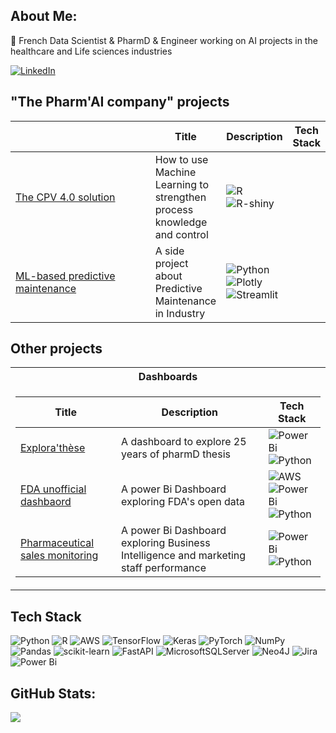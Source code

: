 ## About Me:
💊 French Data Scientist & PharmD & Engineer working on AI projects in the healthcare and Life sciences industries<br>

[![LinkedIn](https://img.shields.io/badge/LinkedIn-%230077B5.svg?logo=linkedin&logoColor=white)](https://linkedin.com/in/arnaud-duigou-data/) 

## "The Pharm'AI company" projects
<table>
<tr><th style="width: 600px;>Machine Learning</th></tr>
<tr><td>

|Title | Description | Tech Stack|
|--|--|--|
| [The CPV 4.0 solution](https://q927ad-arnaud-duigou.shinyapps.io/Shiny_CPV/) | How to use Machine Learning to strengthen process knowledge and control | ![R](https://img.shields.io/badge/r-%23276DC3.svg?style=for-the-badge&logo=r&logoColor=white) ![R-shiny](https://img.shields.io/badge/R%20shiny-8A2BE2) |
| [ML-based predictive maintenance](https://preventivemaintenanceaeronautics-fjonxrqfymxmggytlrqfew.streamlit.app/) | A side project about Predictive Maintenance in Industry | ![Python](https://img.shields.io/badge/python-3670A0?style=for-the-badge&logo=python&logoColor=ffdd54) ![Plotly](https://img.shields.io/badge/Plotly-%233F4F75.svg?style=for-the-badge&logo=plotly&logoColor=white) <br> ![Streamlit](https://img.shields.io/badge/Streamlit-black?style=flat-square&logo=Streamlit)|

</td></tr> </table>

## Other projects

<table>
<tr><th>Dashboards</th></tr>
<tr><td>

|Title | Description | Tech Stack|
|--|--|--|
| [Explora'thèse](https://app.powerbi.com/view?r=eyJrIjoiMmU5ZmM1Y2QtZWYzMC00YTkxLWFkMjItZTA2YzVmNmZkZTlkIiwidCI6IjRlNzE0NTBjLThmZjItNDk0Yi05NDc3LWZjMTUwMWVmMzdkZSJ9) | A dashboard to explore 25 years of pharmD thesis | ![Power Bi](https://img.shields.io/badge/power_bi-F2C811?style=for-the-badge&logo=powerbi&logoColor=black) ![Python](https://img.shields.io/badge/python-3670A0?style=for-the-badge&logo=python&logoColor=ffdd54) |
| [FDA unofficial dashbaord](https://app.powerbi.com/view?r=eyJrIjoiYzk1MTM5ZGQtZGVkYi00M2Y2LTg5ZDQtYzI2MmY5ZGE4ZWVhIiwidCI6IjRlNzE0NTBjLThmZjItNDk0Yi05NDc3LWZjMTUwMWVmMzdkZSJ9) | A power Bi Dashboard exploring FDA's open data | ![AWS](https://img.shields.io/badge/AWS-black?style=flat-square&logo=amazonaws) ![Power Bi](https://img.shields.io/badge/power_bi-F2C811?style=for-the-badge&logo=powerbi&logoColor=black) <br> ![Python](https://img.shields.io/badge/python-3670A0?style=for-the-badge&logo=python&logoColor=ffdd54)|
| [Pharmaceutical sales monitoring](https://app.powerbi.com/view?r=eyJrIjoiYWVjNmYwYTYtY2I0OC00NGQ5LThjZjEtYmEwMzE0NjJlNmMyIiwidCI6IjRlNzE0NTBjLThmZjItNDk0Yi05NDc3LWZjMTUwMWVmMzdkZSJ9) | A power Bi Dashboard exploring Business Intelligence and marketing staff performance | ![Power Bi](https://img.shields.io/badge/power_bi-F2C811?style=for-the-badge&logo=powerbi&logoColor=black) ![Python](https://img.shields.io/badge/python-3670A0?style=for-the-badge&logo=python&logoColor=ffdd54)|

</td></tr> </table>

## Tech Stack
![Python](https://img.shields.io/badge/python-3670A0?style=for-the-badge&logo=python&logoColor=ffdd54) ![R](https://img.shields.io/badge/r-%23276DC3.svg?style=for-the-badge&logo=r&logoColor=white) ![AWS](https://img.shields.io/badge/AWS-%23FF9900.svg?style=for-the-badge&logo=amazon-aws&logoColor=white) ![TensorFlow](https://img.shields.io/badge/TensorFlow-%23FF6F00.svg?style=for-the-badge&logo=TensorFlow&logoColor=white) ![Keras](https://img.shields.io/badge/Keras-%23D00000.svg?style=for-the-badge&logo=Keras&logoColor=white) ![PyTorch](https://img.shields.io/badge/PyTorch-%23EE4C2C.svg?style=for-the-badge&logo=PyTorch&logoColor=white) ![NumPy](https://img.shields.io/badge/numpy-%23013243.svg?style=for-the-badge&logo=numpy&logoColor=white) ![Pandas](https://img.shields.io/badge/pandas-%23150458.svg?style=for-the-badge&logo=pandas&logoColor=white) ![scikit-learn](https://img.shields.io/badge/scikit--learn-%23F7931E.svg?style=for-the-badge&logo=scikit-learn&logoColor=white) ![FastAPI](https://img.shields.io/badge/FastAPI-005571?style=for-the-badge&logo=fastapi) ![MicrosoftSQLServer](https://img.shields.io/badge/Microsoft%20SQL%20Sever-CC2927?style=for-the-badge&logo=microsoft%20sql%20server&logoColor=white) ![Neo4J](https://img.shields.io/badge/Neo4j-008CC1?style=for-the-badge&logo=neo4j&logoColor=white) ![Jira](https://img.shields.io/badge/jira-%230A0FFF.svg?style=for-the-badge&logo=jira&logoColor=white) ![Power Bi](https://img.shields.io/badge/power_bi-F2C811?style=for-the-badge&logo=powerbi&logoColor=black)

## GitHub Stats:
![](https://github-readme-streak-stats.herokuapp.com/?user=arnaud-dg&theme=chartreuse-dark&hide_border=false)<br/>
